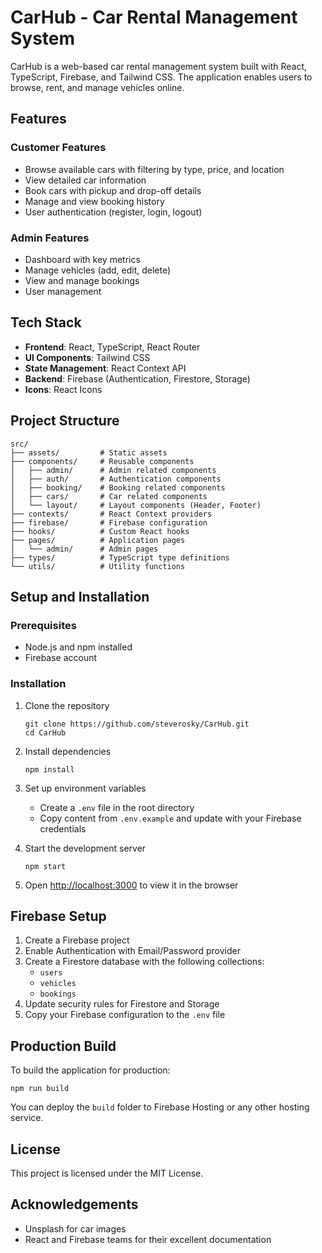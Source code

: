 # CarHub - Car Rental Management System

CarHub is a web-based car rental management system built with React, TypeScript, Firebase, and Tailwind CSS. The application enables users to browse, rent, and manage vehicles online.

## Features

### Customer Features
- Browse available cars with filtering by type, price, and location
- View detailed car information
- Book cars with pickup and drop-off details
- Manage and view booking history
- User authentication (register, login, logout)

### Admin Features
- Dashboard with key metrics
- Manage vehicles (add, edit, delete)
- View and manage bookings
- User management

## Tech Stack

- **Frontend**: React, TypeScript, React Router
- **UI Components**: Tailwind CSS
- **State Management**: React Context API
- **Backend**: Firebase (Authentication, Firestore, Storage)
- **Icons**: React Icons

## Project Structure

```
src/
├── assets/         # Static assets
├── components/     # Reusable components
│   ├── admin/      # Admin related components
│   ├── auth/       # Authentication components
│   ├── booking/    # Booking related components
│   ├── cars/       # Car related components
│   └── layout/     # Layout components (Header, Footer)
├── contexts/       # React Context providers
├── firebase/       # Firebase configuration
├── hooks/          # Custom React hooks
├── pages/          # Application pages
│   └── admin/      # Admin pages
├── types/          # TypeScript type definitions
└── utils/          # Utility functions
```

## Setup and Installation

### Prerequisites
- Node.js and npm installed
- Firebase account

### Installation

1. Clone the repository
   ```
   git clone https://github.com/steverosky/CarHub.git
   cd CarHub
   ```

2. Install dependencies
   ```
   npm install
   ```

3. Set up environment variables
   - Create a `.env` file in the root directory
   - Copy content from `.env.example` and update with your Firebase credentials

4. Start the development server
   ```
   npm start
   ```

5. Open [http://localhost:3000](http://localhost:3000) to view it in the browser

## Firebase Setup

1. Create a Firebase project
2. Enable Authentication with Email/Password provider
3. Create a Firestore database with the following collections:
   - `users`
   - `vehicles`
   - `bookings`
4. Update security rules for Firestore and Storage
5. Copy your Firebase configuration to the `.env` file

## Production Build

To build the application for production:

```
npm run build
```

You can deploy the `build` folder to Firebase Hosting or any other hosting service.

## License

This project is licensed under the MIT License.

## Acknowledgements

- Unsplash for car images
- React and Firebase teams for their excellent documentation
